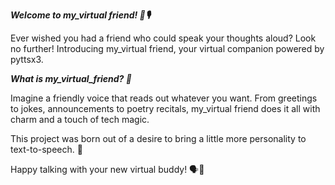 _**Welcome to my_virtual friend! 🤖🎙️**_

Ever wished you had a friend who could speak your thoughts aloud? Look no further! Introducing my_virtual friend, your virtual companion powered by pyttsx3.

_**What is my_virtual_friend? 🌟**_

Imagine a friendly voice that reads out whatever you want. From greetings to jokes, announcements to poetry recitals, my_virtual friend does it all with charm and a touch of tech magic.

This project was born out of a desire to bring a little more personality to text-to-speech. 🎉

Happy talking with your new virtual buddy! 🗣️💬
